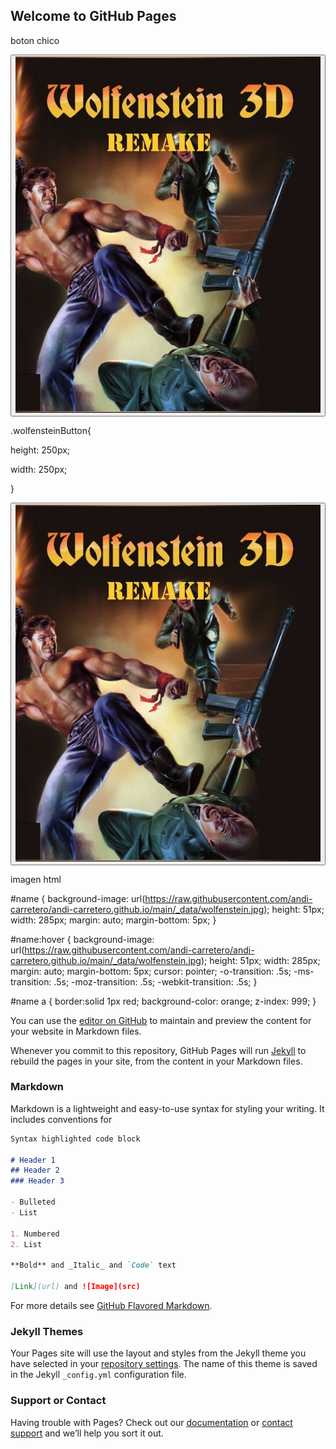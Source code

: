 ## Welcome to GitHub Pages


boton chico<br/>

<button name="wolfensteinButton" onclick="location.href='https://andi-carretero.github.io/Wolfenstein_page/';">
	<img src="https://raw.githubusercontent.com/andi-carretero/andi-carretero.github.io/main/_data/wolfenstein.jpg">
</button>

.wolfensteinButton{

height: 250px;

width: 250px;

}



<button name="button" onclick="location.href='https://andi-carretero.github.io/Wolfenstein_page/';">
	<img src="https://raw.githubusercontent.com/andi-carretero/andi-carretero.github.io/main/_data/wolfenstein.jpg">
</button>

imagen html<br/>

#name {
  background-image: url(https://raw.githubusercontent.com/andi-carretero/andi-carretero.github.io/main/_data/wolfenstein.jpg);
  height: 51px;
  width: 285px;
  margin: auto;
  margin-bottom: 5px;
}

#name:hover {
  background-image: url(https://raw.githubusercontent.com/andi-carretero/andi-carretero.github.io/main/_data/wolfenstein.jpg);
  height: 51px;
  width: 285px;
  margin: auto;
  margin-bottom: 5px;
  cursor: pointer;
  -o-transition: .5s;
  -ms-transition: .5s;
  -moz-transition: .5s;
  -webkit-transition: .5s;
}

#name a {
    border:solid 1px red;
    background-color: orange;
    z-index: 999;
}

<div id="name"><a href="https://andi-carretero.github.io/Wolfenstein_page/"></a></div>

You can use the [editor on GitHub](https://github.com/andi-carretero/andi-carretero.github.io/edit/main/README.md) to maintain and preview the content for your website in Markdown files.

Whenever you commit to this repository, GitHub Pages will run [Jekyll](https://jekyllrb.com/) to rebuild the pages in your site, from the content in your Markdown files.

### Markdown

Markdown is a lightweight and easy-to-use syntax for styling your writing. It includes conventions for

```markdown
Syntax highlighted code block

# Header 1
## Header 2
### Header 3

- Bulleted
- List

1. Numbered
2. List

**Bold** and _Italic_ and `Code` text

[Link](url) and ![Image](src)
```

For more details see [GitHub Flavored Markdown](https://guides.github.com/features/mastering-markdown/).

### Jekyll Themes

Your Pages site will use the layout and styles from the Jekyll theme you have selected in your [repository settings](https://github.com/andi-carretero/andi-carretero.github.io/settings). The name of this theme is saved in the Jekyll `_config.yml` configuration file.

### Support or Contact

Having trouble with Pages? Check out our [documentation](https://docs.github.com/categories/github-pages-basics/) or [contact support](https://support.github.com/contact) and we’ll help you sort it out.
